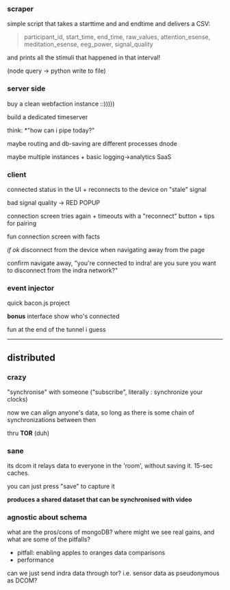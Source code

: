 ### scraper

simple script that takes a starttime and and endtime and delivers a CSV:

> participant_id, start_time, end_time, raw_values, attention_esense, meditation_esense, eeg_power, signal_quality

and prints all the stimuli that happened in that interval!

(node query -> python write to file)

### server side

buy a clean webfaction instance ::)))))

build a dedicated timeserver

think: *"how can i pipe today?"

maybe routing and db-saving are different processes dnode

maybe multiple instances + basic logging->analytics SaaS

### client

connected status in the UI + reconnects to the device on "stale" signal

bad signal quality -> RED POPUP

connection screen tries again + timeouts with a "reconnect" button + tips for pairing

fun connection screen with facts 

*if ok* disconnect from the device when navigating away from the page 

confirm navigate away, "you're connected to indra! are you sure you want to disconnect from the indra network?"

### event injector

quick bacon.js project

**bonus** interface show who's connected 

fun at the end of the tunnel i guess

----

## distributed 

### crazy

"synchronise" with someone ("subscribe", literally : synchronize your clocks)

now we can align anyone's data, so long as there is some chain of synchronizations between then

thru **TOR** (duh)

### sane

its dcom it relays data to everyone in the 'room', without saving it.  15-sec caches. 

you can just press "save" to capture it

**produces a shared dataset that can be synchronised with video**

### agnostic about schema
what are the pros/cons of mongoDB? where might we see real gains, and what are some of the pitfalls?

- pitfall: enabling apples to oranges data comparisons
- performance

can we just send indra data through tor? i.e. sensor data as pseudonymous as DCOM?